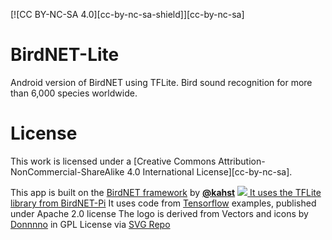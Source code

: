 [![CC BY-NC-SA 4.0][cc-by-nc-sa-shield]][cc-by-nc-sa]

# BirdNET-Lite
Android version of BirdNET using TFLite. Bird sound recognition for more than 6,000 species worldwide.

# License
This work is licensed under a
[Creative Commons Attribution-NonCommercial-ShareAlike 4.0 International License][cc-by-nc-sa].

This app is built on the [BirdNET framework](https://github.com/kahst/BirdNET-Lite) by [**@kahst**](https://github.com/kahst) <a href="https://creativecommons.org/licenses/by-nc-sa/4.0/"><img src="https://img.shields.io/badge/License-CC%20BY--NC--SA%204.0-lightgrey.svg">
It uses the TFLite library from [BirdNET-Pi](https://github.com/mcguirepr89/BirdNET-Pi) 
It uses code from [Tensorflow](https://www.tensorflow.org/lite/examples) examples, published under Apache 2.0 license
The logo is derived from Vectors and icons by <a href="https://github.com/Donnnno/Arcticons?ref=svgrepo.com" target="_blank">Donnnno</a> in GPL License via <a href="https://www.svgrepo.com/" target="_blank">SVG Repo</a>



